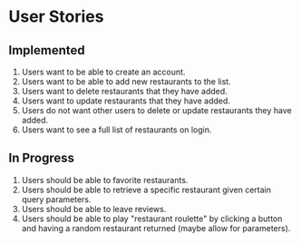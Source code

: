 # User Stories
## Implemented
1. Users want to be able to create an account.
2. Users want to be able to add new restaurants to the list.
3. Users want to delete restaurants that they have added.
4. Users want to update restaurants that they have added.
5. Users do not want other users to delete or update restaurants they have added.
6. Users want to see a full list of restaurants on login.

## In Progress
1. Users should be able to favorite restaurants.
2. Users should be able to retrieve a specific restaurant given certain query parameters.
3. Users should be able to leave reviews.
4. Users should be able to play "restaurant roulette" by clicking a button and having a random restaurant returned (maybe allow for parameters).
